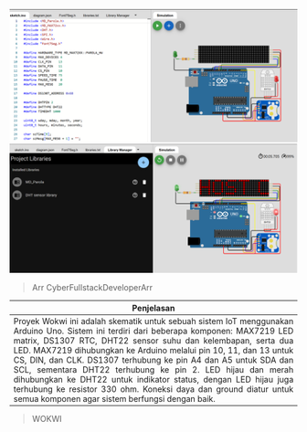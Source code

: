 ![libraries](img/iot.png)<br>
![libraries](img/output.png)

> Arr CyberFullstackDeveloperArr

|  **Penjelasan**             |
|---------------------|
| <div style="text-align: justify;">Proyek Wokwi ini adalah skematik untuk sebuah sistem IoT menggunakan Arduino Uno. Sistem ini terdiri dari beberapa komponen: MAX7219 LED matrix, DS1307 RTC, DHT22 sensor suhu dan kelembapan, serta dua LED. MAX7219 dihubungkan ke Arduino melalui pin 10, 11, dan 13 untuk CS, DIN, dan CLK. DS1307 terhubung ke pin A4 dan A5 untuk SDA dan SCL, sementara DHT22 terhubung ke pin 2. LED hijau dan merah dihubungkan ke DHT22 untuk indikator status, dengan LED hijau juga terhubung ke resistor 330 ohm. Koneksi daya dan ground diatur untuk semua komponen agar sistem berfungsi dengan baik.</div> |

> WOKWI
